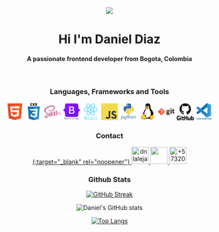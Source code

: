 <div id="header" align="center">
    <img src="https://media.giphy.com/media/qgQUggAC3Pfv687qPC/giphy.gif" width="150px">
    <h1> Hi I'm Daniel Diaz</h1>
    <h4>A passionate frontend developer from Bogota, Colombia</h3>
</div>
<br/>
<div id="languages">
    <div align="center">
      <h3>Languages, Frameworks and Tools</h3>
        <img src="https://github.com/devicons/devicon/blob/master/icons/html5/html5-original.svg" title="HTML" width="40" height="40">
        <img src="https://github.com/devicons/devicon/blob/master/icons/css3/css3-original-wordmark.svg" title="CSS" width="40" height="40">
        <img src="https://github.com/devicons/devicon/blob/master/icons/sass/sass-original.svg" title="SASS" width="40" height="40">
        <img src="https://github.com/devicons/devicon/blob/master/icons/bootstrap/bootstrap-original-wordmark.svg" title="bootstrap" width="40" height="40">
        <img src="https://github.com/devicons/devicon/blob/master/icons/react/react-original-wordmark.svg" title="React" width="40" height="40">
        <img src="https://github.com/devicons/devicon/blob/master/icons/javascript/javascript-original.svg" title="javascript" width="40" height="40">
        <img src="https://github.com/devicons/devicon/blob/master/icons/python/python-original-wordmark.svg" title="python" width="40" height="40">
        <img src="https://github.com/devicons/devicon/blob/master/icons/linux/linux-original.svg" title="linux" width="40" height="40">
        <img src="https://github.com/devicons/devicon/blob/master/icons/git/git-original-wordmark.svg" title="git" width="40" height="40">
        <img src="https://github.com/devicons/devicon/blob/master/icons/github/github-original-wordmark.svg" title="github" width="40" height="40">
        <img src="https://github.com/devicons/devicon/blob/master/icons/vscode/vscode-original-wordmark.svg" title="visual" width="40" height="40">
    </div>
</div>

<div id="contact">
        <div align="center">
        <h3>Contact</h3>
        <a href="mailto:dnlalejandro1@gmail.com">{:target="_blank" rel="noopener"}
            <img src="https://cdn-icons-png.flaticon.com/512/732/732200.png" width="40" height="40" title="dnlalejandro1@gmail.com">
        </a>
        <a href="https://www.linkedin.com/in/daniel-alejandro-diaz-mideros-87096b200/" target="_blank">
            <img src="https://cdn-icons-png.flaticon.com/512/3536/3536505.png" width="40" height="40">
        </a>
        <a href="tel:+57+3202595869" target="_blank">
            <img src="https://cdn-icons-png.flaticon.com/512/3670/3670051.png" width="40" height="40" title="+573202595869">
        </a>
    </div>
</div>
<div id="stats">
  <div align="center">
  <h3>Github Stats</h3>
  
[![GitHub Streak](http://github-readme-streak-stats.herokuapp.com?user=DnlAlejandro&theme=tokyonight&date_format=j%20M%5B%20Y%5D)](https://git.io/streak-stats)  

![Daniel's GitHub stats](https://github-readme-stats.vercel.app/api?username=DnlAlejandro&show_icons=true&theme=tokyonight)
  
[![Top Langs](https://github-readme-stats.vercel.app/api/top-langs/?username=DnlAlejandro&theme=tokyonight&layout=compact)](https://github.com/anuraghazra/github-readme-stats)
    
  </div>
</div>
  
